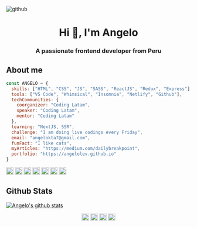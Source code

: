 ![github](https://user-images.githubusercontent.com/1801446/89091243-b03e7280-d36d-11ea-8a42-c9c0e16c778b.png)

<h1 align="center">Hi 👋, I'm Angelo</h1>
<h3 align="center">A passionate frontend developer from Peru</h3>

## About me
```javascript
const ANGELO = {
  skills: ["HTML", "CSS", "JS", "SASS", "ReactJS", "Redux", "Express"],
  tools: ["VS Code", "Whimsical", "Insomnia", "Netlify", "Github"],
  techCommunities: {
    coorganizer: "Coding Latam",
    speaker: "Coding Latam",
    mentor: "Coding Latam"
  },
  learning: "NextJS, SSR",
  challenge: "I am doing live codings every Friday",
  email: "angelokta7@gmail.com",
  funFact: "I like cats",
  myArticles: "https://medium.com/dailybreakpoint",
  portfolio: "https://angelolev.github.io"
}
```

<p align="left">
  <img src="https://devicons.github.io/devicon/devicon.git/icons/react/react-original-wordmark.svg" alt="react" width="20" height="20"/> 
  <img src="https://devicons.github.io/devicon/devicon.git/icons/amazonwebservices/amazonwebservices-original-wordmark.svg" alt="aws" width="20" height="20"/> 
  <img src="https://devicons.github.io/devicon/devicon.git/icons/bootstrap/bootstrap-plain.svg" alt="bootstrap" width="20" height="20"/> 
  <img src="https://devicons.github.io/devicon/devicon.git/icons/dot-net/dot-net-original-wordmark.svg" alt="dotnet" width="20" height="20"/> 
  <img src="https://devicons.github.io/devicon/devicon.git/icons/html5/html5-original-wordmark.svg" alt="html5" width="20" height="20"/> 
  <img src="https://devicons.github.io/devicon/devicon.git/icons/javascript/javascript-original.svg" alt="javascript" width="20" height="20"/> 
  <img src="https://devicons.github.io/devicon/devicon.git/icons/sass/sass-original.svg" alt="sass" width="20" height="20"/>
</p>

## Github Stats
[![Angelo's github stats](https://github-readme-stats.vercel.app/api?username=angelolev)](https://github.com/anuraghazra/github-readme-stats)

<p align="center">
<a href="https://dev.to/angelolev" target="blank"><img align="center" src="https://cdn.jsdelivr.net/npm/simple-icons@3.0.1/icons/dev-dot-to.svg" alt="angelolev" height="20" width="20" /></a>
<a href="https://twitter.com/angelolev" target="blank"><img align="center" src="https://cdn.jsdelivr.net/npm/simple-icons@3.0.1/icons/twitter.svg" alt="angelolev" height="20" width="20" /></a>
<a href="https://fb.com/angelolev" target="blank"><img align="center" src="https://cdn.jsdelivr.net/npm/simple-icons@3.0.1/icons/facebook.svg" alt="angelolev" height="20" width="20" /></a>
<a href="https://instagram.com/angelokta7" target="blank"><img align="center" src="https://cdn.jsdelivr.net/npm/simple-icons@3.0.1/icons/instagram.svg" alt="angelokta7" height="20" width="20" /></a>
</p>

